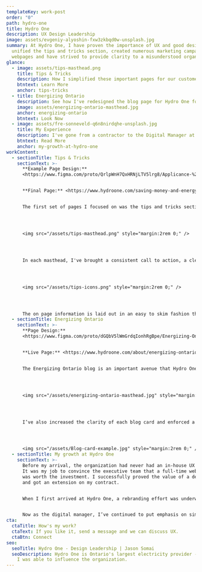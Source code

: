 ```yaml
---
templateKey: work-post
order: "0"
path: hydro-one
title: Hydro One
description: UX Design Leadership
image: assets/evgeniy-alyoshin-fxw3zkbqd0w-unsplash.jpg
summary: A﻿t Hydro One, I have proven the importance of UX and good design. I've
  unified the tips and tricks section, created numerous marketing campaign
  webpages and have strived to provide clarity to a misunderstood organization.
glance:
  - image: assets/tips-masthead.png
    title: Tips & Tricks
    description: H﻿ow I simplified these important pages for our customers
    btntext: Learn More
    anchor: tips-tricks
  - title: Energizing Ontario
    description: S﻿ee how I've redesigned the blog page for Hydro One for clarity.
    image: assets/energizing-ontario-masthead.jpg
    anchor: energizing-ontario
    btntext: Look Now
  - image: assets/fre-sonneveld-q6n8nirdqhe-unsplash.jpg
    title: My Experience
    description: I've gone from a contractor to the Digital Manager at Hydro One
    btntext: Read More
    anchor: my-growth-at-hydro-one
workContent:
  - sectionTitle: Tips & Tricks
    sectionText: >-
      **Example Page Design:**
      <https://www.figma.com/proto/QrlpWnH7QxHRNjLTV5lrg8/Applicance-%26-Energy-Savings-Tips?page-id=0%3A1&node-id=2-61&viewport=1164%2C1217%2C0.41&scaling=min-zoom>


      **F﻿inal Page:** <https://www.hydroone.com/saving-money-and-energy/residential/tips-and-tools/appliances>


      The first set of pages I focused on was the tips and tricks section of the hydroone.com website. As I worked on the first page in the roster, Cooling tips and tricks, I scoured the website to find the similar elements between each and found a way to bring a consistent look to each page. These pages are featured in our monthly newsletter.




      <img src="/assets/tips-masthead.png" style="margin:2rem 0;" />




      In each masthead, I've brought a consistent call to action, a clear heading but have also modernized the web design with an overlapping style that doesn't detract from the image. 




      <img src="/assets/tips-icons.png" style="margin:2rem 0;" />




      The on page information is laid out in an easy to skim fashion that doesn’t throw too much information at the reader.
  - sectionTitle: Energizing Ontario
    sectionText: >-
      **P﻿age Design:**
      <https://www.figma.com/proto/dGQbV5lWmGrdqIonhRgBpe/Energizing-Ontario?page-id=0%3A1&node-id=2-2&viewport=1111%2C401%2C0.88&scaling=min-zoom>


      **L﻿ive Page:** <https://www.hydroone.com/about/energizing-ontario>


      The Energizing Ontario blog is an important avenue that Hydro One uses to showcase it’s positive initiatives and community investments. In my redesign of the page, I’ve made it much simpler to search for specific blogs using filterizr. 




      <img src="/assets/energizing-ontario-masthead.jpg" style="margin:2rem 0;" />




      I’ve also increased the clarity of each blog card and enforced a strict character count for each card.




      <img src="/assets/Blog-card-example.jpg" style="margin:2rem 0;" />
  - sectionTitle: My growth at Hydro One
    sectionText: >-
      Before my arrival, the organization had never had an in-house UX Designer.
      It was my job to convince the executive team that a full-time web designer
      was worth the investment. I successfully proved the value of a designer,
      and got an extension on my contract.


      When I first arrived at Hydro One, a rebranding effort was underway. The current website was converted from the old red and black to teal, but otherwise, it was the same. All of my work stayed within the new brand colours, but I had the flexibility to interpret the existing brand and breathe new life into it. 


      Now as the digital manager, I’ve continued to put emphasis on simple, pragmatic solutions that are elegant. I've grown the team to include two full-time UX designer/developer positions. Using my position, I continue to strive for UX excellence by advocating for best practices and tools to further improve the experience for our customers.
cta:
  ctaTitle: How's my work?
  ctaText: If you like it, send a message and we can discuss UX.
  ctaBtn: Connect
seo:
  seoTitle: Hydro One - Design Leadership | Jason Somai
  seoDescription: Hydro One is Ontario's largest electricity provider - here's how
    I was able to influence the organization.
---
```

